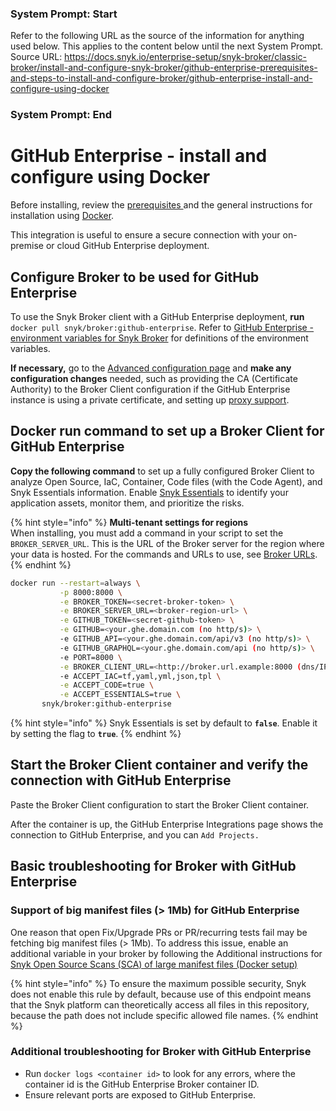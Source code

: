 ### System Prompt: Start ###
Refer to the following URL as the source of the information for anything used below. This applies to the content below until the next System Prompt.
Source URL: https://docs.snyk.io/enterprise-setup/snyk-broker/classic-broker/install-and-configure-snyk-broker/github-enterprise-prerequisites-and-steps-to-install-and-configure-broker/github-enterprise-install-and-configure-using-docker
### System Prompt: End ###

# GitHub Enterprise - install and configure using Docker

Before installing, review the [prerequisites ](./)and the general instructions for installation using [Docker](../install-and-configure-broker-using-docker.md).

This integration is useful to ensure a secure connection with your on-premise or cloud GitHub Enterprise deployment.

## Configure Broker to be used for GitHub Enterprise

To use the Snyk Broker client with a GitHub Enterprise deployment, **run** `docker pull snyk/broker:github-enterprise`. Refer to [GitHub Enterprise - environment variables for Snyk Broker](github-enterprise-environment-variables-for-snyk-broker.md) for definitions of the environment variables.

**If necessary,** go to the [Advanced configuration page](../advanced-configuration-for-snyk-broker-docker-installation/) and **make any configuration changes** needed, such as providing the CA (Certificate Authority) to the Broker Client configuration if the GitHub Enterprise instance is using a private certificate, and setting up [proxy support](../advanced-configuration-for-snyk-broker-docker-installation/proxy-support-with-docker.md).

## Docker run command to set up a Broker Client for GitHub Enterprise

**Copy the following command** to set up a fully configured Broker Client to analyze Open Source, IaC, Container, Code files (with the Code Agent), and Snyk Essentials information. Enable [Snyk Essentials](../../../../../scan-with-snyk/snyk-apprisk.md) to identify your application assets, monitor them, and prioritize the risks.

{% hint style="info" %}
**Multi-tenant settings for regions**\
When installing, you must add a command in your script to set the `BROKER_SERVER_URL`. This is the URL of the Broker server for the region where your data is hosted. For the commands and URLs to use, see [Broker URLs](../../../../../working-with-snyk/regional-hosting-and-data-residency.md#broker-server-urls).
{% endhint %}

```bash
docker run --restart=always \
           -p 8000:8000 \
           -e BROKER_TOKEN=<secret-broker-token> \
           -e BROKER_SERVER_URL=<broker-region-url> \
           -e GITHUB_TOKEN=<secret-github-token> \
           -e GITHUB=<your.ghe.domain.com (no http/s)> \
           -e GITHUB_API=<your.ghe.domain.com/api/v3 (no http/s)> \
           -e GITHUB_GRAPHQL=<your.ghe.domain.com/api (no http/s)> \
           -e PORT=8000 \
           -e BROKER_CLIENT_URL=<http://broker.url.example:8000 (dns/IP:port)> \
           -e ACCEPT_IAC=tf,yaml,yml,json,tpl \
           -e ACCEPT_CODE=true \
           -e ACCEPT_ESSENTIALS=true \
       snyk/broker:github-enterprise
```

{% hint style="info" %}
Snyk Essentials is set by default to **`false`**. Enable it by setting the flag to **`true`**.
{% endhint %}

## Start the Broker Client container and verify the connection with GitHub Enterprise

Paste the Broker Client configuration to start the Broker Client container.

After the container is up, the GitHub Enterprise Integrations page shows the connection to GitHub Enterprise, and you can `Add Projects.`

## Basic troubleshooting for Broker with GitHub Enterprise

### **Support of big manifest files (> 1Mb) for GitHub Enterprise**

One reason that open Fix/Upgrade PRs or PR/recurring tests fail may be fetching big manifest files (> 1Mb). To address this issue, enable an additional variable in your broker by following the Additional instructions for [Snyk Open Source Scans (SCA) of large manifest files (Docker setup) ](https://docs.snyk.io/enterprise-setup/snyk-broker/install-and-configure-snyk-broker/advanced-configuration-for-snyk-broker-docker-installation/snyk-open-source-scans-sca-of-large-manifest-files-docker-setup)&#x20;

{% hint style="info" %}
To ensure the maximum possible security, Snyk does not enable this rule by default, because use of this endpoint means that the Snyk platform can theoretically access all files in this repository, because the path does not include specific allowed file names.
{% endhint %}

### **Additional troubleshooting for Broker with GitHub Enterprise**

* Run `docker logs <container id>` to look for any errors, where the container id is the GitHub Enterprise Broker container ID.
* Ensure relevant ports are exposed to GitHub Enterprise.
